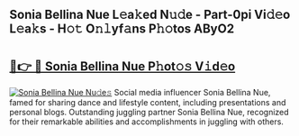 ## Sonia Bellina Nue L𝚎a𝚔ed N𝚞𝚍e - Part-0pi Vi𝚍𝚎o L𝚎a𝚔s - H𝚘𝚝 O𝚗𝚕yf𝚊ns P𝚑𝚘tos AByO2

# <h2><a href="http://kf7yva.oniu.top/?m=Sonia+Bellina+Nue">🔗👉 🔴 Sonia Bellina Nue P𝚑ot𝚘𝚜 V𝚒d𝚎o</a></h2>

[![Sonia Bellina Nue Nu𝚍e𝚜](https://i.imgur.com/0qMVB7G.gif)](http://kf7yva.oniu.top/?m=Sonia+Bellina+Nue)
Social media influencer Sonia Bellina Nue, famed for sharing dance and lifestyle content, including presentations and personal blogs. Outstanding juggling partner Sonia Bellina Nue, recognized for their remarkable abilities and accomplishments in juggling with others.  
